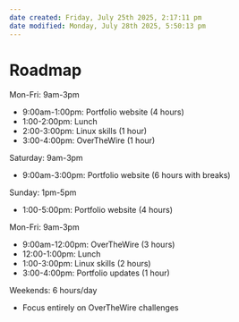 ```yaml
---
date created: Friday, July 25th 2025, 2:17:11 pm
date modified: Monday, July 28th 2025, 5:50:13 pm
---
```


# Roadmap

Mon-Fri: 9am-3pm
- 9:00am-1:00pm: Portfolio website (4 hours)
- 1:00-2:00pm: Lunch
- 2:00-3:00pm: Linux skills (1 hour)
- 3:00-4:00pm: OverTheWire (1 hour)

Saturday: 9am-3pm
- 9:00am-3:00pm: Portfolio website (6 hours with breaks)

Sunday: 1pm-5pm  
- 1:00-5:00pm: Portfolio website (4 hours)

Mon-Fri: 9am-3pm
- 9:00am-12:00pm: OverTheWire (3 hours)
- 12:00-1:00pm: Lunch
- 1:00-3:00pm: Linux skills (2 hours)
- 3:00-4:00pm: Portfolio updates (1 hour)

Weekends: 6 hours/day
- Focus entirely on OverTheWire challenges
